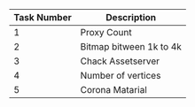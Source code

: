 
| Task Number | Description                  |
|-------------|------------------------------|
| 1           | Proxy Count |
| 2           | Bitmap bitween 1k to 4k |
| 3           | Chack Assetserver       |
| 4           |  Number of vertices     |
| 5           | Corona Matarial         |
